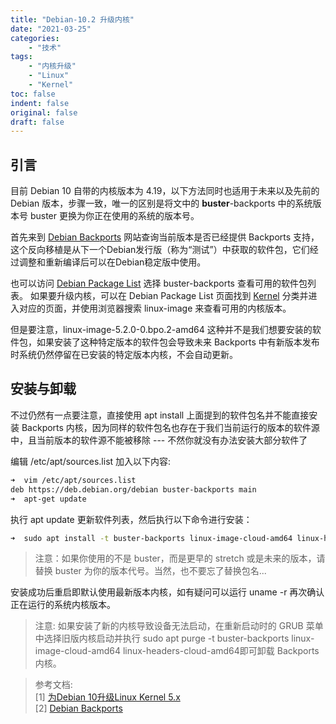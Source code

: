 ```yaml
---
title: "Debian-10.2 升级内核"
date: "2021-03-25"
categories:
    - "技术"
tags:
    - "内核升级"
    - "Linux"
    - "Kernel"
toc: false
indent: false
original: false
draft: false
---
```


## 引言

目前 Debian 10 自带的内核版本为 4.19，以下方法同时也适用于未来以及先前的 Debian 版本，步骤一致，唯一的区别是将文中的 **buster**-backports 中的系统版本号 buster 更换为你正在使用的系统的版本号。

首先来到 [Debian Backports](https://backports.debian.org/) 网站查询当前版本是否已经提供 Backports 支持， 这个反向移植是从下一个Debian发行版（称为“测试”）中获取的软件包，它们经过调整和重新编译后可以在Debian稳定版中使用。

也可以访问 [Debian Package List](https://packages.debian.org/en/buster-backports/) 选择 buster-backports 查看可用的软件包列表。
如果要升级内核，可以在 Debian Package List 页面找到 [Kernel](https://packages.debian.org/en/buster-backports/kernel/) 分类并进入对应的页面，并使用浏览器搜索 linux-image 来查看可用的内核版本。

但是要注意，linux-image-5.2.0-0.bpo.2-amd64 这种并不是我们想要安装的软件包，如果安装了这种特定版本的软件包会导致未来 Backports 中有新版本发布时系统仍然停留在已安装的特定版本内核，不会自动更新。

## 安装与卸载

不过仍然有一点要注意，直接使用 apt install 上面提到的软件包名并不能直接安装 Backports 内核，因为同样的软件包名也存在于我们当前运行的版本的软件源中，且当前版本的软件源不能被移除 --- 不然你就没有办法安装大部分软件了

编辑 /etc/apt/sources.list 加入以下内容:

``` zsh
➜  vim /etc/apt/sources.list
deb https://deb.debian.org/debian buster-backports main
➜  apt-get update
```

执行 apt update 更新软件列表，然后执行以下命令进行安装：

``` zsh
➜  sudo apt install -t buster-backports linux-image-cloud-amd64 linux-headers-cloud-amd64
```

> 注意：如果你使用的不是 buster，而是更早的 stretch 或是未来的版本，请替换 buster 为你的版本代号。当然，也不要忘了替换包名...

安装成功后重启即默认使用最新版本内核，如有疑问可以运行 uname -r 再次确认正在运行的系统内核版本。

> 注意: 如果安装了新的内核导致设备无法启动，在重新启动时的 GRUB 菜单中选择旧版内核启动并执行 sudo apt purge -t buster-backports linux-image-cloud-amd64 linux-headers-cloud-amd64即可卸载 Backports 内核。

> 参考文档:  
> [1] [为Debian 10升级Linux Kernel 5.x](https://async.sh/2019/09/25/upgrade-linux-kernel-5-for-debian-buster/)  
> [2] [Debian Backports](https://backports.debian.org/)  
>